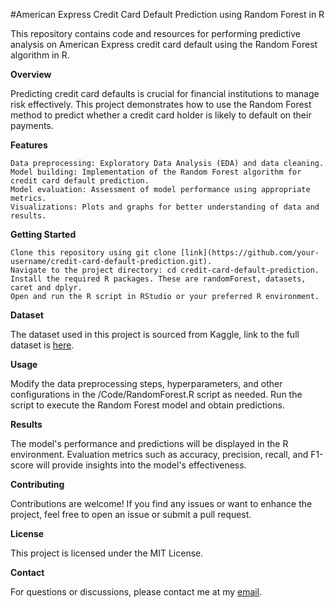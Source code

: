 #American Express Credit Card Default Prediction using Random Forest in R

This repository contains code and resources for performing predictive analysis on American Express credit card default using the Random Forest algorithm in R.

**Overview**

Predicting credit card defaults is crucial for financial institutions to manage risk effectively. This project demonstrates how to use the Random Forest method to predict whether a credit card holder is likely to default on their payments.

**Features**

    Data preprocessing: Exploratory Data Analysis (EDA) and data cleaning.
    Model building: Implementation of the Random Forest algorithm for credit card default prediction.
    Model evaluation: Assessment of model performance using appropriate metrics.
    Visualizations: Plots and graphs for better understanding of data and results.

**Getting Started**

    Clone this repository using git clone [link](https://github.com/your-username/credit-card-default-prediction.git).
    Navigate to the project directory: cd credit-card-default-prediction.
    Install the required R packages. These are randomForest, datasets, caret and dplyr.
    Open and run the R script in RStudio or your preferred R environment.

**Dataset**

The dataset used in this project is sourced from Kaggle, link to the full dataset is [here](https://www.kaggle.com/competitions/amex-default-prediction/data).

**Usage**

Modify the data preprocessing steps, hyperparameters, and other configurations in the /Code/RandomForest.R script as needed. Run the script to execute the Random Forest model and obtain predictions.

**Results**

The model's performance and predictions will be displayed in the R environment. Evaluation metrics such as accuracy, precision, recall, and F1-score will provide insights into the model's effectiveness.

**Contributing**

Contributions are welcome! If you find any issues or want to enhance the project, feel free to open an issue or submit a pull request.

**License**

This project is licensed under the MIT License.

**Contact**

For questions or discussions, please contact me at my [email](mailto:"skb2496@gmail.com").